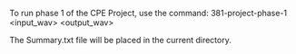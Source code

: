 To run phase 1 of the CPE Project, use the command:
381-project-phase-1 <input_wav> <output_wav>

The Summary.txt file will be placed in the current directory.
